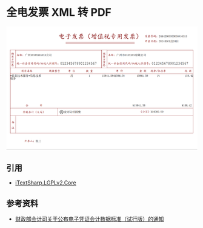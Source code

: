 # 全电发票 XML 转 PDF
![1-标题-2.png](./docs/images/EInvoicePDF.png)

## 引用
- [iTextSharp.LGPLv2.Core](https://github.com/VahidN/iTextSharp.LGPLv2.Core)

## 参考资料
- [财政部会计司关于公布电子凭证会计数据标准（试行版）的通知](https://kjs.mof.gov.cn/zt/kuaijixinxihuajianshe/dzpzkjsjbzshsd/sjbz/202305/t20230517_3885004.htm)